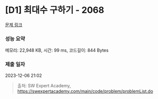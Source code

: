 # [D1] 최대수 구하기 - 2068 

[문제 링크](https://swexpertacademy.com/main/code/problem/problemDetail.do?contestProbId=AV5QQhbqA4QDFAUq) 

### 성능 요약

메모리: 22,948 KB, 시간: 99 ms, 코드길이: 844 Bytes

### 제출 일자

2023-12-06 21:02



> 출처: SW Expert Academy, https://swexpertacademy.com/main/code/problem/problemList.do